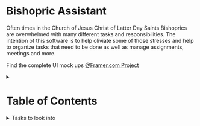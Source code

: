 # Bishopric Assistant
Often times in the Church of Jesus Christ of Latter Day Saints Bishoprics are overwhelmed with many different tasks and responsibilities. The intention of this software is to help oliviate some of those stresses and help to organize tasks that need to be done as well as manage assignments, meetings and more.

Find the complete UI mock ups [@Framer.com Project](https://framer.com/projects/Bishopric-Assistant--wzwg61DlBXbe1V1mMWYQ-2tWPm)

<details><summary><h1>Table of Contents</h1></summary>

[TOC]

</details>

<details><summary>Tasks to look into</summary>

- [ ] [Kirtura](https://github.com/Kitura/Kitura)
- [ ] [Vapor](https://github.com/vapor/vapor)
    - [ ] [Leaf](https://github.com/vapor/leaf)
- [ ] [Apple's Focus](https://swift.org/server/)
- [ ] [RW Tutorial](https://www.raywenderlich.com/21799750-templating-vapor-applications-with-leaf)
- [ ] [ADR](https://adr.github.io)
- [ ] [ADL Example](https://adr.github.io/madr/docs/adr/)


# Data Model Structure
![Database Structure](./charts/Database_Structure.png)

## Firebase
- According to [this article](https://stackoverflow.com/questions/41107699/using-same-firebase-app-with-web-and-mobile-app) a firebase project can be used as a backend to web applicaiton and mobile applications at the same time.
- Potential video from [youtube](https://www.youtube.com/watch?v=xZn0Vzc4uFE) that talks about how to integrate firebase into multiple platforms.
- This backend could potentially assist in a lot fo other ways if the application wanted to be scaled up. One suche example is it will allow the number of users to increase by simply switching to the pay as you use plan offered by firebase with minimal up keep.
- By offering a real time database the users would recieve changes instantly on their devices.

### Pricing **Free Within**
|Authentication|Cloud Firestore|Hosting|Realtime Database|Cloud Storage|Test Lab|
|-|-|-|-|-|-|
|10k/month|Stored Data 1GiB<br>Network egress 10GiB/Month<br>Document writes 20k/day<br>Document reads 50k/day<br>Document deletes 20k/day|Storage 10Gb<br>Data transfer 360MB/day<br>Custom Domain<br>Multiple sites| Simultaneous connections 100<br>GB stored 1GB<br>Gb downloaded<br>10Gb/month<br>Database per project 1|GB stored 5GB<br>GB downloaded 1GB/day<br>Upload operatios 20k/day<br>DownloadOperations 50k/day<br>Buckets per project 1|Virtual Divice Tests 10 tests/day<br>Physical Device Tests 5 tests/day|

## Alternative Databases to Firebase
Based on the following alternatives it would be wise to use Firebase Firestore as wit allows for complex tables to the database and is already integrated into Firebase
- [MySQL](mysql.com) costs money and is only a database needs a server to run on
- [Cloud Firestore](https://firebase.google.com/products/firestore?gclid=Cj0KCQjwu7OIBhCsARIsALxCUaP3cRtbRxYQMtxVvUBaViJtdN7LEiIIJ3HfHvmVfc4tIeB9PNai0NEaAhN6EALw_wcB&gclsrc=aw.ds)(Included in Firebase)
- [Parse](https://docs.parseplatform.org/parse-server/guide/) is similar to firebase uses either MongoDB or Postgres as databases, but still needs a server
- [MongoDB](https://www.mongodb.com) but it is only a database
- [Postgres](https://www.postgresql.org/about/) needs a server to run on

<!-- ```
- Bishopric
    - Members: Class
        - Bishop: Person, Level 1
        - Counselors: List\<Person\>, Level 2
        - Secretaries: List\<Person\>, Level 3
        - Clerks: List\<Person\>, Level 3
        - Ward Counsel Members: List\<Person\>, Level 4
    - Events: Class
        - Meeting: Event
        - Interview: Event
    - Assignments: Class

- Person: Class, Role
    - ID
    - First Name
    - Last Name
    - Email
    - Phone Number
    - Assigned Events List
    - Assigned Assignments List

- Level 1 Clearance: Level 2 Clearance, Level 3 Clearance, Level 4 Clearance
    - Add/Remove any member
    - Creates an organization

- Level 2 Clearance: Level 3 Clearance, Level 4 Clearance
    - Add/Remove Level 3 & 4 Clearance members
    - Can view progress on assignments of any members
    - Can be scheduled interview events

- Level 3 Clearance: Level 4 Clearance
    - Add/Remove Level 2 & 4 Clearance members
    - Create events
    - Create assignments
    - Can cancel events

- Level 4 Clearance
    - Can be scheduled meeting events
    - Can be scheduled assignments
    - Can complete assignments
    - Can view assigned events
    - Can view assigned assignments

- Role
    - Bishop
    - Counselor
    - Secretary
    - Clerk
    - Ward Counsel Member
``` -->
# Functionalities
## User Accounts
User accounts are essential. The account will be used to house the following information:  
- **Name** First & Last
- **Phone Number** contacting purposes
- **Email** contacting purposes and doubles as their username
- **Password** used for privacy and security of sensitive data in different accounts
- **Organization Role** security clearance purposes to assist in privacy
- **List of Assigned Events** 
- **List of Assigned Assignments** 
- **ID* form of identification with application users
- Profile Image This is still on the table, but not a necessity, images will take up a lot of space on a database.

### Account Creation
A user account can be created two different ways.
1. User downloads the mobile app or visits the web app and selects the sign up button.
2. Head of the organization sends a request to the users email with a link to sign up inside of their organization. 
User will be able to create an account with the following information. [Mobile](./images/appImages/SignUpView.png), [Desktop](./images/desktopImages/SignUpPage.png)

|Function|Detail|
|-|-|
|Prompts User|First & Last Name, email, Phone Number, Choose from a list of Roles, password & confirmation|
|Checks email|Verifies to make sure the email is not currently in use in the database & is a valid email address|
|Checks password|Verifies that the password is secure|
|Checks confirm password|Verifies that the second password matches the first|
|Insertion Check|Checks that it is safe to insert information into database|
|Request Insertion|Inserts the data into database|
|Verify Insertion|Verifys that the information was properly inserted into the database|

### Account Login
User will be able to login to the application through a login process. [Mobile](./images/appImages/LoginView.png), [Desktop](./images/desktopImages/LoginPage.png)
|Function|Detail|
|-|-|
|Prompts User|User is given a space for username and password|
|Confirms Account|Requests data to confirm account information|
|Successful then...|Loads user data into application and permits access to app|
|Failure then...|Enters [Login State Management](#state-management)|

### Forgotten Passwords
Should the user need to change their password a method should be provided to them at login. [Mobile PIN](./images/appImages/PinView.png), [Desktop PIN](./images/desktopImages/PinPage.png), [Mobile Password Change](./images/appImages/PasswordChangeRequestView.png), [Desktop Password Change](./images/desktopImages/PasswordChangeRequestPage.png), [Mobile Change](./images/appImages/ChangePasswordView.png), [Desktop Change](./images/desktopImages/ChangePasswordPage.png)
|Function|Detail|
|-|-|
|Username Prompted|The user should be given a space to provide their username/email|
|Email Sent|A unique PIN is sent to the users email, verifies email sends successfully|
|Pin Verification|A space is provided to the user to allow for PIN input|
|Successful then...|User is directed to password and confirmation space where it enters [Passowrd State Management](#state-management)|
|Failure then...| User is given option to resubmit the PIN or request a new pin, enters [Password Recovery State Management](#state-management)|

### Viewing & Changing Account Information
The user is provided with a space to view their account information (name, phone, email, role), the number of events they are assigned to, the number of assignments they have, edit organization button and a leave organization button. [Mobile Profile](./images/appImages/ProfileView.png), [Desktop Profile](./images/desktopImages/ProfilePage.png), [Mobile Edit Profile](./images/appImages/EditProfileView.png), [Desktop Edit Profile](./images/desktopImages/EditProfilePage.png)
|Function|Detail|
|-|-|
|Leave Organization|User may request to leave organization|
|Edit User Account|Edit button on the top right of the screen|
|Change Icon|User Icon is replacable|
|Change Phone|User may Change their phone number|
|Change Password| User may change their password|
|Save Settings|Button to save settings|

## Home
The Home design for a mobile platform will differ from a web platform. [Desktop Home](./images/desktopImages/HomePage.png)  

### Mobile
The user will not have a Home View.  

### Web
The user will see:
- a list of organization events.
- a list of assigned assignments.
- a list of the members in the organization.

|Function|Detail|
|-|-|
|[Events List](#lists)|Displays a current list of all organization events sorted by more recent date & time. Users should only see the events they are assigned to|
|[Assignements List](#lists)|Displays a current list of all assignments from the organization the user is assigned to, sorted by most recent due date & time|
|[Organization List](#lists)|Displays a list of current organization member cards, sorted by the security levels from highest to lowest|
|Navigation|Standard [Desktop Navigation](#navigation)|
|Footer|Standard [Desktop Footer](#footer)|

## Events & Assignments
Assignments can be given to any member in the organization and are designed to help pass along tasks as well as follow up on tasks to see that they are completed in a timely fashion.
The Events design for a mobile platform will differ from a web platform. [Mobile Events](./images/appImages/EventView.png), [Desktop Events](./images/desktopImages/EventPage.png)
|Function|Detail|
|-|-|
|Create Event|Mobile - Button to Action call, Web Located on the page|
|Events Card|Navigate to Event Detail View|


### Member Avaliability
**Level 2 Clearance Required**  
Level 1 & 2s will be able to block out or set hours they are avaliable for events each day of the week [Image of UI](TODO)  
Level 3s will be able to see Level 1 & 2's avaliability and schedule Events in those time slots [Image of UI](TODO)  
Time slots should have a minimum of 15 min increments, multiple time slots may be selected for one event [Image of UI](TODO)  

### Scheduling Events & Assignments
**Level 3 Clearance Required**  
Level 3 and above may create, edit, & assign events to any member of the organization    
Level 3 and above may create, edit, & assign assignments to any member of the organization  

#### Event & Assignment Details
Events should include the following:

| Event Detail | Meeting | Interview | Assignment |
|-|-|-|-|
|Name|X|X|X|
|Time|X|X|X|
|Date|X|X|X|
|Place|X|X||
|Assignee|X|X|X|
|Agenda|X|||
|Interviewee||X||
|Notes|X|X|X|
|Notify|X|X|X|
|Custom Notify|X|X|X|

## Organizations 
### Limitations and Clearances
The an organization will follow this structure, any Level automatically has the clearance of the levels below it. (1 is the highest)
1. Level 1 Owner of Organization (Only 1)
    - The owner has the power to add any members that have requested to join in his organization
    - The owner has the power to remove any members from the organization
    - May adjust the roll of any member
    - May disolve the organization
    - May create the organization
2. Level 2 Co-Owners of Organiztion (2 Max)
    - May add or remove any Level 3 Members of the organization
    - May adjust the role of Level 3 Members
3. Level 3 Maintainers of Organization (0+)
    - May add or remove any Level 2 or 4 Members of the organization
    - May adjust the role of Level 4 members
4. Level 4 Guests of Organization (0+)
    - Limited viewing privilages

- A member of the organization may view upcoming meetings they have clearance for
- A member may have overriden clearance if approved by a member with clearance to that item
- Any Meeting or Assignment assigned to a member gives them overriding clearance to see details
- A member may make modifications their phone number, password, and personal settings

### Creating
Only a Level 1 can create an organization.   
Every member in the organization will need to create an account and request too join the organization.   
The owner needs to create the organization account, then request or add users to the organization.  

### Removing
Only an owner may disolve an organization.  
All organizations disolve 6 years after creation or 1 year of inactivity.  

### Editing
Only the owner may edit the name or other information of the organization.

### Roles
#### Ward Organization
1. Bishop - Owner
2. 1st Counselor - Co-Owner
3. 2nd Counselor - Co-Owner
4. Ward Clerk - Maintainer
5. Assistant Ward Clerk - Maintainer
6. Ward Executive Secretary - Maintainer
7. Ward Assistant Executive Secretary - Maintainer
8. Elders Quorum President - Guest
9. Relief Society President - Guest
10. Young Womens President - Guest
11. Primary President - Guest
12. Young Mens President - Guest
13. Sunday School President - Guest
14. Ward Mission Leader - Guest
15. Ward Temple & Family History Leader - Guest

<!--#### Branch Organization
TODO: Not to be added at this time but here as a place holder for later down the road -->

# State Management
Various state machines throughout the application
![Stae Management Images](./charts/State_Machines.png)

# Components
## Navigation
Used to navigate from view/page to another.
### Web 
![Desktop Overview](./images/Desktop_Overview.png)

### Mobile 
![Mobile Overview](./images/Mobile_Overview.png)

## Lists
A list is a component that should contain a Title, List of Cards. The title is a navigation link.
Includes the following:
- Title (Navigation Link in web)
- List of Cards

![Events List](./images/componentsImages/EventsList.png)
![Member List](./images/componentsImages/MemberList.png)
![Assignments List](./images/componentsImages/AssignmentsList.png)

## Cards
Used to display information to the user. The Card is tappable to navigate to or pop a modal.
### Event Card (Navigation Link)
Includes the following:
- Title
- Date
- Time
- Assignee (Optional 1+)
- Notes (Optional)
- Interviewee (Optional)
- Agenda (Optional)

![Event Card](./images/componentsImages/EventCard.png)
![Event Card 2](./images/componentsImages/EventCard2.png)

### Assignment Card (Navigation Link)
Includes the following:
- Title
- Date
- Notes (Optional)
- Time (Optional)

![Assignment Card](./images/componentsImages/AssignmentCard.png)

### Organization Members Card (Navigation Link)
Includes the following:
- Icon
- First & Last Name
- Role

![Member Card](./images/componentsImages/MemberCard.png)

## Detail View
Used to display a very detailed information to the user.
<!--### Event Detail View
TODO
### Assignment Detail View
TODO-->
### Member Detail View
View that is displayed when a Member card is clicked on. Details should include:
- Name
- Role (Editable if a [security clearance](#limitations-and-clearances) permits)
- Icon
- Phone
- Email
- Event Count
- Assignment Count
- Create Assignment Button
- Create Event Button
- Remove From Organization (Optional depending on [Security Clearance](#limitations-and-clearances))

![Member Details Card](./images/componentsImages/MemberCardDetails.png)

## Footer
Items that are always displayed at the bottom of the desktop.
### Legal
TODO
### Privacy
TODO
### SiteMap
TODO


<!-- Template to attach image links [Mobile](./images/appImages/View.png), [Desktop](./images/desktopImages/Page.png) 


- Organize Bishopric
    - Create a bishopric account
    - Add/Remove members as they are called and released during the service of a bishop
    - Maintain private information privy to those who should know within the Bishopric
- See avaliability of members in the Bishopric
- Schedule meetings 
    - Assign meeting to specific bishopric member(s)
    - Detail the agenda of the meeting
    - Detail the time and place of the meeting
    - Detail the attendees of the meeting
    - Detail additional notes
    - Detail the type of meeting
    - Detail the name of the meeting
- Assignments
    - Assign assignment to specific member of the bishopric
    - Detail the due date
    - Detail additional notes
    - Detail the name of the assignment
- Limit viewability to specific members
- Allow for multiple Bishoprics usability
- Assign different roles
    - Bishop
        - Full Admin Rights
    - Counselor
        - Partical Admin Rights
    - Secretary
        - Partical Admin Rights
    - Ward Counsel Member
        - Limited Admin Rights/View only
- Notifications
    - Notify assigned users of meetings and assignments
    - Notify assigned users of new meetings and assignments --> 

## Notifications
Members will be notified when a new assignment or event has been assigned to them  
Members will be notified of reminders should they choose to opt in  
Members may choose to recieve a notification via: text, email, or on device  
Members may recieve custom notifications from creator of the event  
Members of Level 3 Clearance may recieve organization access request notifications

## Colors
[Link to Colors](https://coolors.co/071013-e73a23-fbfbff-7192be-5370b9)<br><br>
<img src= "https://via.placeholder.com/150/071013/FFFFFF?text=071013">
<img src= "https://via.placeholder.com/150/e73a23/FFFFFF?text=E73A23">
<img src= "https://via.placeholder.com/150/fbfbff/000000?text=FBFBFF">
<img src= "https://via.placeholder.com/150/7192be/FFFFFF?text=7192BE">
<img src= "https://via.placeholder.com/150/5370b9/FFFFFF?text=5370b9">
<img src= "https://via.placeholder.com/150/A3A3A3/FFFFFF?text=A3A3A3">

# Image & Video Reference
![App Demo](./videos/Mobile_Demo.mov)
![Project Overview](./images/Mobile_Overview.png)
![Desktop Demo](./videos/Desktop_Demo.mov)
![Project Overview](./images/Desktop_Overview.png)

